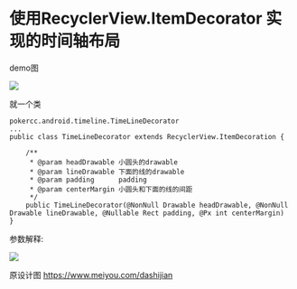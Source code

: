# 使用RecyclerView.ItemDecorator 实现的时间轴布局

demo图

![](https://github.com/pokercc/TimeLineDecorator/blob/master/timeline.png)


就一个类
```
pokercc.android.timeline.TimeLineDecorator
...
public class TimeLineDecorator extends RecyclerView.ItemDecoration {
    
    /**
     * @param headDrawable 小圆头的drawable
     * @param lineDrawable 下面的线的drawable
     * @param padding      padding
     * @param centerMargin 小圆头和下面的线的间距
     */
    public TimeLineDecorator(@NonNull Drawable headDrawable, @NonNull Drawable lineDrawable, @Nullable Rect padding, @Px int centerMargin) 
}
```

参数解释:

![](https://github.com/pokercc/TimeLineDecorator/blob/master/params.png)

原设计图
https://www.meiyou.com/dashijian